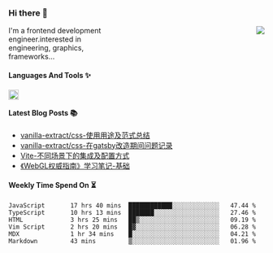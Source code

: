 <!--
**zhaohuanyuu/zhaohuanyuu** is a ✨ _special_ ✨ repository because its `README.md` (this file) appears on your GitHub profile.
-->

### Hi there 👋

<picture>
  <source media="(prefers-color-scheme: dark)" srcset="https://github-readme-stats.vercel.app/api?username=zhaohuanyuu&count_private=true&show_icons=true&theme=city_lights&hide_title=true">
  <img align="right" src="https://github-readme-stats.vercel.app/api?username=zhaohuanyuu&count_private=true&show_icons=true&hide_title=true">
</picture>

<p align="left" style="width:40%">I'm a frontend development engineer.interested in engineering, graphics, frameworks...</p>

#### Languages And Tools ✨

<img align="left" height="20" src="https://skillicons.dev/icons?i=js,ts,nodejs,react,vue,gatsby,materialui,graphql,nestjs,electron,flutter" />

</br>

#### Latest Blog Posts 📚
<!-- BLOG-POST-LIST:START -->
- [vanilla-extract/css-使用用途及范式总结](https://zhy.gatsbyjs.io/blog/vanilla-usage)
- [vanilla-extract/css-在gatsby改造期间问题记录](https://zhy.gatsbyjs.io/blog/vanilla-order-conflict)
- [Vite-不同场景下的集成及配置方式](https://zhy.gatsbyjs.io/blog/vite-integrations)
- [《WebGL权威指南》学习笔记-基础](https://zhy.gatsbyjs.io/blog/webgl-basic)
<!-- BLOG-POST-LIST:END -->

#### Weekly Time Spend On ⏳
<!--START_SECTION:waka-->

```text
JavaScript       17 hrs 40 mins  ████████████░░░░░░░░░░░░░   47.44 %
TypeScript       10 hrs 13 mins  ███████░░░░░░░░░░░░░░░░░░   27.46 %
HTML             3 hrs 25 mins   ██▒░░░░░░░░░░░░░░░░░░░░░░   09.19 %
Vim Script       2 hrs 20 mins   █▓░░░░░░░░░░░░░░░░░░░░░░░   06.28 %
MDX              1 hr 34 mins    █░░░░░░░░░░░░░░░░░░░░░░░░   04.21 %
Markdown         43 mins         ▒░░░░░░░░░░░░░░░░░░░░░░░░   01.96 %
```

<!--END_SECTION:waka-->
